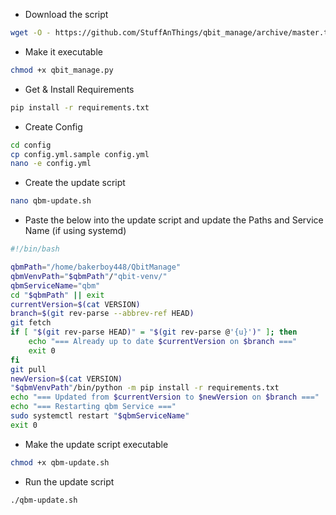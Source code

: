 
* Download the script

```bash
wget -O - https://github.com/StuffAnThings/qbit_manage/archive/master.tar.gz | tar xz --strip=1 "qbit_manage-master"
```

* Make it executable

```bash
chmod +x qbit_manage.py
```

* Get & Install Requirements

```bash
pip install -r requirements.txt
```

* Create Config

```bash
cd config
cp config.yml.sample config.yml
nano -e config.yml
```

* Create the update script

```bash
nano qbm-update.sh
```

* Paste the below into the update script and update the Paths and Service Name (if using systemd)

```bash
#!/bin/bash

qbmPath="/home/bakerboy448/QbitManage"
qbmVenvPath="$qbmPath"/"qbit-venv/"
qbmServiceName="qbm"
cd "$qbmPath" || exit
currentVersion=$(cat VERSION)
branch=$(git rev-parse --abbrev-ref HEAD)
git fetch
if [ "$(git rev-parse HEAD)" = "$(git rev-parse @'{u}')" ]; then
    echo "=== Already up to date $currentVersion on $branch ==="
    exit 0
fi
git pull
newVersion=$(cat VERSION)
"$qbmVenvPath"/bin/python -m pip install -r requirements.txt
echo "=== Updated from $currentVersion to $newVersion on $branch ==="
echo "=== Restarting qbm Service ==="
sudo systemctl restart "$qbmServiceName"
exit 0
```

* Make the update script executable

```bash
chmod +x qbm-update.sh
```

* Run the update script

```bash
./qbm-update.sh
```

